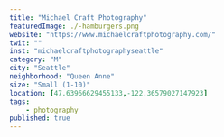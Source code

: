 ```yaml
---
title: "Michael Craft Photography"
featuredImage: ./-hamburgers.png
website: "https://www.michaelcraftphotography.com/"
twit: ""
inst: "michaelcraftphotographyseattle"
category: "M"
city: "Seattle"
neighborhood: "Queen Anne"
size: "Small (1-10)"
location: [47.63966629455133,-122.36579027147923]
tags:
    - photography
published: true
---
```




